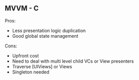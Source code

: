 ## MVVM - C

Pros: 
- Less presentation logic duplication
- Good global state management

Cons:
- Upfront cost
- Need to deal with multi level child VCs or View presenters
- Traverse [UIViews] or Views
- Singleton needed



```


```

